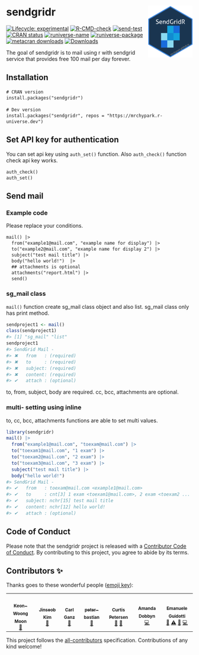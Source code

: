 <!-- README.md is generated from README.Rmd. Please edit that file -->

# sendgridr <img src="man/figures/logo.png" align="right" height=140/>

<!-- badges: start -->

[![Lifecycle:
experimental](https://img.shields.io/badge/lifecycle-experimental-orange.svg)](https://lifecycle.r-lib.org/articles/stages.html#experimental)
[![R-CMD-check](https://github.com/mrchypark/sendgridr/workflows/R-CMD-check/badge.svg)](https://github.com/mrchypark/sendgridr/actions)
[![send-test](https://github.com/mrchypark/sendgridr/actions/workflows/send-test.yaml/badge.svg)](https://github.com/mrchypark/sendgridr/actions/workflows/send-test.yaml)
[![CRAN
status](https://www.r-pkg.org/badges/version/sendgridr)](https://CRAN.R-project.org/package=sendgridr)
[![runiverse-name](https://mrchypark.r-universe.dev/badges/:name)](https://mrchypark.r-universe.dev/)
[![runiverse-package](https://mrchypark.r-universe.dev/badges/sendgridr)](https://mrchypark.r-universe.dev/ui#packages)
[![metacran
downloads](https://cranlogs.r-pkg.org/badges/sendgridr)](https://cran.r-project.org/package=sendgridr)
[![Downloads](https://cranlogs.r-pkg.org/badges/grand-total/sendgridr)](https://CRAN.R-project.org/package=sendgridr)
<!-- badges: end -->

The goal of sendgridr is to mail using r with sendgrid service that
provides free 100 mail per day forever.

## Installation

    # CRAN version
    install.packages("sendgridr")

    # Dev version
    install.packages("sendgridr", repos = "https://mrchypark.r-universe.dev")

## Set API key for authentication

You can set api key using `auth_set()` function. Also `auth_check()`
function check api key works.

    auth_check()
    auth_set()

## Send mail

### Example code

Please replace your conditions.

    mail() |>
      from("example1@mail.com", "example name for display") |>
      to("example2@mail.com", "example name for display 2") |>
      subject("test mail title") |>
      body("hello world!")  |>
      ## attachments is optional
      attachments("report.html") |>
      send()

### sg_mail class

`mail()` function create sg_mail class object and also list. sg_mail
class only has print method.

``` r
sendproject1 <- mail()
class(sendproject1)
#> [1] "sg_mail" "list"
sendproject1
#> SendGrid Mail - 
#> ✖   from   : (required)
#> ✖   to     : (required)
#> ✖   subject: (required)
#> ✖   content: (required)
#> ✔   attach : (optional)
```

to, from, subject, body are required. cc, bcc, attachments are optional.

### multi- setting using inline

to, cc, bcc, attachments functions are able to set multi values.

``` r
library(sendgridr)
mail() |>
  from("example1@mail.com", "toexam@mail.com") |>
  to("toexam1@mail.com", "1 exam") |>
  to("toexam2@mail.com", "2 exam") |>
  to("toexam3@mail.com", "3 exam") |>
  subject("test mail title") |>
  body("hello world!")
#> SendGrid Mail -
#> ✔   from   : toexam@mail.com <example1@mail.com>
#> ✔   to     : cnt[3] 1 exam <toexam1@mail.com>, 2 exam <toexam2 ...
#> ✔   subject: nchr[15] test mail title
#> ✔   content: nchr[12] hello world!
#> ✔   attach : (optional)
```

## Code of Conduct

Please note that the sendgridr project is released with a [Contributor
Code of
Conduct](https://mrchypark.github.io/sendgridr/CODE_OF_CONDUCT.html). By
contributing to this project, you agree to abide by its terms.

## Contributors ✨

Thanks goes to these wonderful people ([emoji
key](https://allcontributors.org/docs/en/emoji-key)):

<!-- ALL-CONTRIBUTORS-LIST:START - Do not remove or modify this section -->
<!-- prettier-ignore-start -->
<!-- markdownlint-disable -->
<table>
<tr>
<td align="center">
<a href="http://web-r.org"><img src="https://avatars.githubusercontent.com/u/7410607?v=4?s=100" width="100px;" alt=""/><br /><sub><b>Keon-Woong
Moon</b></sub></a><br /><a href="https://github.com/mrchypark/sendgridr/issues?q=author%3Acardiomoon" title="Bug reports">🐛</a>
</td>
<td align="center">
<a href="http://www.zarathu.com"><img src="https://avatars.githubusercontent.com/u/33089958?v=4?s=100" width="100px;" alt=""/><br /><sub><b>Jinseob
Kim</b></sub></a><br /><a href="#ideas-jinseob2kim" title="Ideas, Planning, & Feedback">🤔</a>
</td>
<td align="center">
<a href="http://www.getgoodtree.com"><img src="https://avatars.githubusercontent.com/u/11653794?v=4?s=100" width="100px;" alt=""/><br /><sub><b>Carl
Ganz</b></sub></a><br /><a href="#ideas-carlganz" title="Ideas, Planning, & Feedback">🤔</a>
</td>
<td align="center">
<a href="https://github.com/peter-bastian"><img src="https://avatars.githubusercontent.com/u/79409618?v=4?s=100" width="100px;" alt=""/><br /><sub><b>peter-bastian</b></sub></a><br /><a href="https://github.com/mrchypark/sendgridr/issues?q=author%3Apeter-bastian" title="Bug reports">🐛</a>
</td>
<td align="center">
<a href="https://github.com/CurtisPetersen"><img src="https://avatars.githubusercontent.com/u/13002038?v=4?s=100" width="100px;" alt=""/><br /><sub><b>Curtis
Petersen</b></sub></a><br /><a href="#ideas-CurtisPetersen" title="Ideas, Planning, & Feedback">🤔</a>
<a href="https://github.com/mrchypark/sendgridr/pulls?q=is%3Apr+reviewed-by%3ACurtisPetersen" title="Reviewed Pull Requests">👀</a>
</td>
<td align="center">
<a href="https://dobb.ae/"><img src="https://avatars.githubusercontent.com/u/4908283?v=4?s=100" width="100px;" alt=""/><br /><sub><b>Amanda
Dobbyn</b></sub></a><br /><a href="https://github.com/mrchypark/sendgridr/commits?author=aedobbyn" title="Code">💻</a>
</td>
<td align="center">
<a href="https://github.com/eguidotti"><img src="https://avatars.githubusercontent.com/u/24247667?v=4?s=100" width="100px;" alt=""/><br /><sub><b>Emanuele
Guidotti</b></sub></a><br /><a href="https://github.com/mrchypark/sendgridr/commits?author=eguidotti" title="Documentation">📖</a>
<a href="https://github.com/mrchypark/sendgridr/commits?author=eguidotti" title="Tests">⚠️</a>
<a href="https://github.com/mrchypark/sendgridr/issues?q=author%3Aeguidotti" title="Bug reports">🐛</a>
<a href="https://github.com/mrchypark/sendgridr/commits?author=eguidotti" title="Code">💻</a>
</td>
</tr>
</table>
<!-- markdownlint-restore -->
<!-- prettier-ignore-end -->
<!-- ALL-CONTRIBUTORS-LIST:END -->

This project follows the
[all-contributors](https://github.com/all-contributors/all-contributors)
specification. Contributions of any kind welcome!
